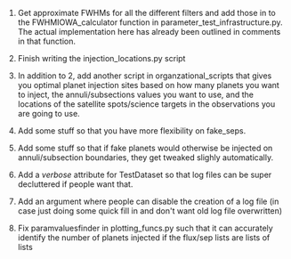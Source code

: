 1. Get approximate FWHMs for all the different filters
and add those in to the FWHMIOWA_calculator function
in parameter_test_infrastructure.py. The actual
implementation here has already been outlined in comments
in that function.

2. Finish writing the injection_locations.py script

3. In addition to 2, add another script in 
organzational_scripts that gives you optimal planet 
injection sites based on how many planets you want to 
inject, the annuli/subsections values you want to use,
and the locations of the satellite spots/science targets
in the observations you are going to use.

4. Add some stuff so that you have more flexibility on
fake_seps.

5. Add some stuff so that if fake planets would otherwise
be injected on annuli/subsection boundaries, they get
tweaked slighly automatically.

6. Add a _verbose_ attribute for TestDataset so that log
files can be super decluttered if people want that.

7. Add an argument where people can disable the creation
of a log file (in case just doing some quick fill in
and don't want old log file overwritten)

8. Fix paramvaluesfinder in plotting_funcs.py such that it
can accurately identify the number of planets injected if
the flux/sep lists are lists of lists